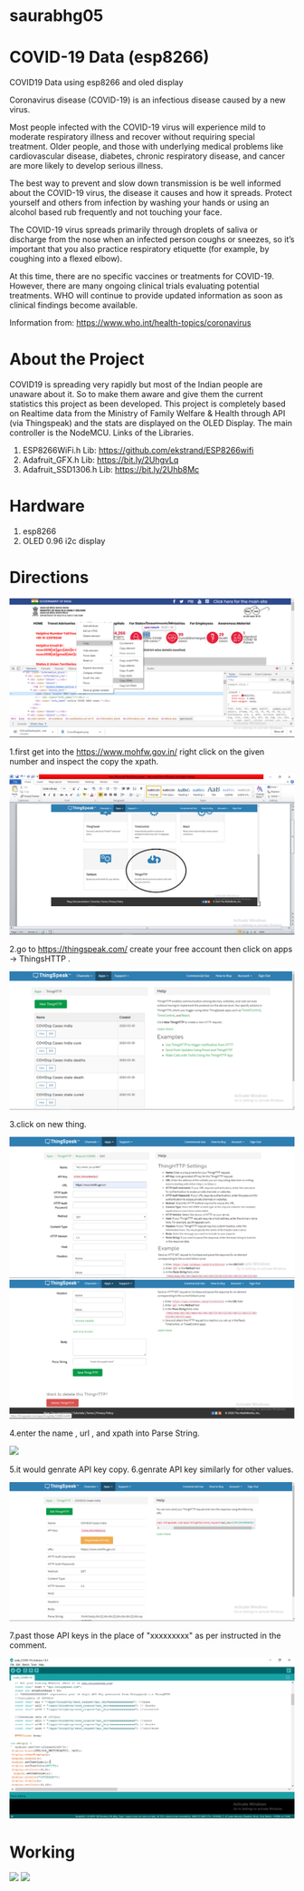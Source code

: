 # saurabhg05
# COVID-19 Data (esp8266)
COVID19 Data using esp8266 and oled display

Coronavirus disease (COVID-19) is an infectious disease caused by a new virus.

Most people infected with the COVID-19 virus will experience mild to moderate respiratory illness and recover without requiring special treatment. Older people, and those with underlying medical problems like cardiovascular disease, diabetes, chronic respiratory disease, and cancer are more likely to develop serious illness.

The best way to prevent and slow down transmission is be well informed about the COVID-19 virus, the disease it causes and how it spreads. Protect yourself and others from infection by washing your hands or using an alcohol based rub frequently and not touching your face.

The COVID-19 virus spreads primarily through droplets of saliva or discharge from the nose when an infected person coughs or sneezes, so it’s important that you also practice respiratory etiquette (for example, by coughing into a flexed elbow).

At this time, there are no specific vaccines or treatments for COVID-19. However, there are many ongoing clinical trials evaluating potential treatments. WHO will continue to provide updated information as soon as clinical findings become available.

Information from: https://www.who.int/health-topics/coronavirus


# About the Project
COVID19 is spreading very rapidly but most of the Indian people are unaware about it. So to make them aware and give them the current statistics this project as been developed. This project is completely based on Realtime data from the Ministry of Family Welfare & Health through API (via Thingspeak) and the stats are displayed on the OLED Display. The main controller is the NodeMCU.
Links of the Libraries.
1. ESP8266WiFi.h Lib: https://github.com/ekstrand/ESP8266wifi
2. Adafruit_GFX.h Lib: https://bit.ly/2UhgvLq
3. Adafruit_SSD1306.h Lib: https://bit.ly/2Uhb8Mc


# Hardware 
1. esp8266
2. OLED 0.96 i2c display

# Directions

<img src="screenshot/1.png">


1.first get into the https://www.mohfw.gov.in/ right click on the given number and inspect the copy the xpath.


<img src="screenshot/2.png">


2.go to https://thingspeak.com/ create your free account then click on apps -> ThingsHTTP .


<img src="screenshot/3.png">


3.click on new thing.


<img src="screenshot/4.png">
<img src="screenshot/5.png">


4.enter the name , url , and xpath into Parse String.


<img src="screenshot/6.png">


5.it would genrate API key copy.
6.genrate API key similarly for other values.


<img src="screenshot/7.png">


7.past those API keys in the place of "xxxxxxxxx" as per instructed in the comment.

<img src="screenshot/8.png">


# Working 


<img src="screenshot/IMG_20200330_194215.png">

<img src="screenshot/IMG_20200330_203941.png">
